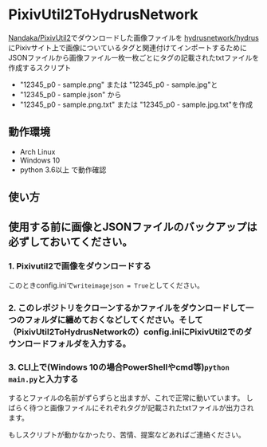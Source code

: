 # PixivUtil2ToHydrusNetwork

[Nandaka/PixivUtil2](https://github.com/Nandaka/PixivUtil2)でダウンロードした画像ファイルを
[hydrusnetwork/hydrus](https://github.com/hydrusnetwork/hydrus)にPixivサイト上で画像についているタグと関連付けてインポートするために
JSONファイルから画像ファイル一枚一枚ごとにタグの記載されたtxtファイルを作成するスクリプト

- "12345_p0 - sample.png" または "12345_p0 - sample.jpg"と
- "12345_p0 - sample.json" から
- "12345_p0 - sample.png.txt" または "12345_p0 - sample.jpg.txt"を作成

## 動作環境
- Arch Linux
- Windows 10
- python 3.6以上
で動作確認

## 使い方

## 使用する前に画像とJSONファイルのバックアップは必ずしておいてください。

### 1. Pixivutil2で画像をダウンロードする
このときconfig.iniで`writeimagejson = True`としてください。

### 2. このレポジトリをクローンするかファイルをダウンロードして一つのフォルダに纏めておくなどしてください。そして（PixivUtil2ToHydrusNetworkの）config.iniにPixivUtil2でのダウンロードフォルダを入力する。
### 3. CLI上で(Windows 10の場合PowerShellやcmd等)`python main.py`と入力する
するとファイルの名前がずらずらと出ますが、これで正常に動いています。
しばらく待つと画像ファイルにそれぞれタグが記載されたtxtファイルが出力されます。

もしスクリプトが動かなかったり、苦情、提案などあればご連絡ください。
